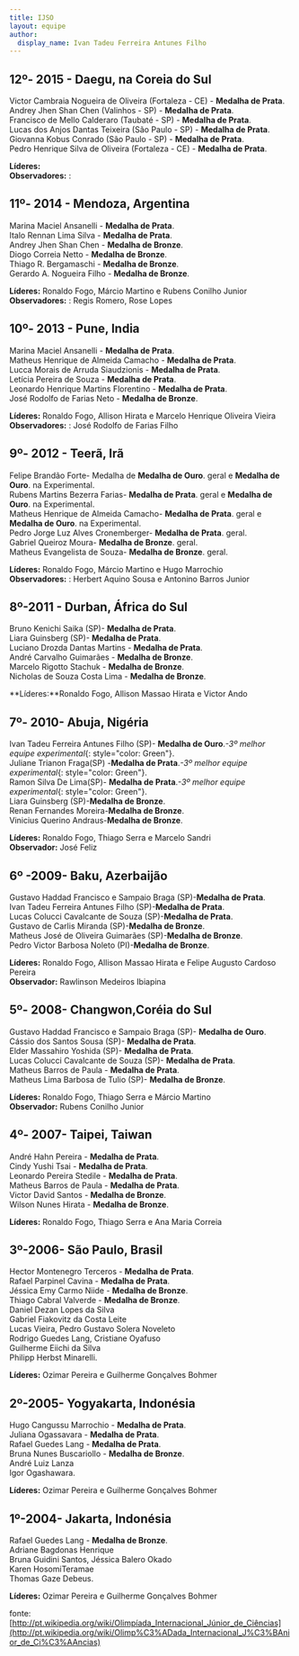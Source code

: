 ```yaml
---
title: IJSO
layout: equipe
author:
  display_name: Ivan Tadeu Ferreira Antunes Filho
---
```


12º- 2015 - Daegu, na Coreia do Sul  
----  
   
Victor Cambraia Nogueira de Oliveira (Fortaleza - CE) - **Medalha de Prata**.  
Andrey Jhen Shan Chen (Valinhos - SP) - **Medalha de Prata**.  
Francisco de Mello Calderaro (Taubaté - SP) - **Medalha de Prata**.  
Lucas dos Anjos Dantas Teixeira	(São Paulo - SP) - **Medalha de Prata**.  
Giovanna Kobus Conrado	(São Paulo - SP) - **Medalha de Prata**.  
Pedro Henrique Silva de Oliveira	(Fortaleza - CE) - **Medalha de Prata**.  
  
**Líderes:**   
**Observadores:** :   
  
 11º- 2014 - Mendoza, Argentina   
------  
Marina Maciel Ansanelli - **Medalha de Prata**.  
Italo Rennan Lima Silva - **Medalha de Prata**.  
Andrey Jhen Shan Chen - **Medalha de Bronze**.  
Diogo Correia Netto - **Medalha de Bronze**.  
Thiago R. Bergamaschi - **Medalha de Bronze**.  
Gerardo A. Nogueira Filho - **Medalha de Bronze**.  
  
**Líderes:** Ronaldo Fogo, Márcio Martino e Rubens Conilho Junior  
**Observadores:** : Regis Romero, Rose Lopes  
  
  
 10º- 2013 - Pune, India   
------  
Marina Maciel Ansanelli - **Medalha de Prata**.  
Matheus Henrique de Almeida Camacho - **Medalha de Prata**.  
Lucca Morais de Arruda Siaudzionis - **Medalha de Prata**.  
Letícia Pereira de Souza - **Medalha de Prata**.  
Leonardo Henrique Martins Florentino - **Medalha de Prata**.  
José Rodolfo de Farias Neto - **Medalha de Bronze**.  
  
  
**Líderes:** Ronaldo Fogo, Allison Hirata e Marcelo Henrique Oliveira Vieira  
**Observadores:** : José Rodolfo de Farias Filho  
  
  
 9º- 2012 - Teerã, Irã   
------------------  
Felipe Brandão Forte- Medalha de **Medalha de Ouro**. geral e  **Medalha de Ouro**. na Experimental.  
Rubens Martins Bezerra Farias- **Medalha de Prata**. geral e  **Medalha de Ouro**. na Experimental.  
Matheus Henrique de Almeida Camacho- **Medalha de Prata**. geral e  **Medalha de Ouro**. na Experimental.  
Pedro Jorge Luz Alves Cronemberger- **Medalha de Prata**. geral.  
Gabriel Queiroz Moura- **Medalha de Bronze**. geral.  
Matheus Evangelista de Souza- **Medalha de Bronze**. geral.  
  
**Líderes:** Ronaldo Fogo, Márcio Martino e Hugo Marrochio  
**Observadores:** : Herbert Aquino Sousa e Antonino Barros Junior  
  
 8º-2011 - Durban, &Aacute;frica do Sul   
------------------  
Bruno Kenichi Saika (SP)- **Medalha de Prata**.  
Liara Guinsberg (SP)- **Medalha de Prata**.  
Luciano Drozda Dantas Martins - **Medalha de Prata**.  
André Carvalho Guimarães - **Medalha de Bronze**.  
Marcelo Rigotto Stachuk - **Medalha de Bronze**.  
Nicholas de Souza Costa Lima - **Medalha de Bronze**.  
  
**Líderes:**Ronaldo Fogo, Allison Massao Hirata e Victor Ando  
  
 7º- 2010- Abuja, Nigéria   
------------  
Ivan Tadeu Ferreira Antunes Filho (SP)- **Medalha de Ouro**._-3º melhor equipe experimental_{: style="color: Green"}.  
Juliane Trianon Fraga(SP) -**Medalha de Prata**._-3º melhor equipe experimental_{: style="color: Green"}.  
Ramon Silva De Lima(SP)- **Medalha de Prata**._-3º melhor equipe experimental_{: style="color: Green"}.  
Liara Guinsberg (SP)-**Medalha de Bronze**.  
Renan Fernandes Moreira-**Medalha de Bronze**.  
Vinicius Querino Andraus-**Medalha de Bronze**.  
  
**Líderes:** Ronaldo Fogo, Thiago Serra e Marcelo Sandri  
**Observador:** José Feliz  
  
  
 6º -2009- Baku, Azerbaijão   
------------------  
Gustavo Haddad Francisco e Sampaio Braga (SP)-**Medalha de Prata**.  
Ivan Tadeu Ferreira Antunes Filho (SP)-**Medalha de Prata**.  
Lucas Colucci Cavalcante de Souza (SP)-**Medalha de Prata**.  
Gustavo de Carlis Miranda (SP)-**Medalha de Bronze**.  
Matheus José de Oliveira Guimarães (SP)-**Medalha de Bronze**.  
Pedro Victor Barbosa Noleto (PI)-**Medalha de Bronze**.  
  
**Líderes:** Ronaldo Fogo, Allison Massao Hirata e Felipe Augusto Cardoso Pereira  
**Observador:** Rawlinson Medeiros Ibiapina  
  
 5º- 2008- Changwon,Coréia do Sul   
------------------  
Gustavo Haddad Francisco e Sampaio Braga (SP)- **Medalha de Ouro**.  
Cássio dos Santos Sousa (SP)- **Medalha de Prata**.  
Elder Massahiro Yoshida (SP)- **Medalha de Prata**.  
Lucas Colucci Cavalcante de Souza (SP)- **Medalha de Prata**.  
Matheus Barros de Paula - **Medalha de Prata**.  
Matheus Lima Barbosa de Tulio (SP)- **Medalha de Bronze**.  
  
**Líderes:** Ronaldo Fogo, Thiago Serra e Márcio Martino  
**Observador:** Rubens Conilho Junior  
  
  
 4º- 2007- Taipei, Taiwan   
------------------  
André Hahn Pereira - **Medalha de Prata**.  
Cindy Yushi Tsai - **Medalha de Prata**.  
Leonardo Pereira Stedile - **Medalha de Prata**.  
Matheus Barros de Paula - **Medalha de Prata**.  
Victor David Santos - **Medalha de Bronze**.  
Wilson Nunes Hirata - **Medalha de Bronze**.  
  
**Líderes:** Ronaldo Fogo, Thiago Serra e Ana Maria Correia  
  
 3º-2006- São Paulo, Brasil   
------------------------  
Hector Montenegro Terceros - **Medalha de Prata**.  
Rafael Parpinel Cavina - **Medalha de Prata**.  
Jéssica Emy Carmo Niide - **Medalha de Bronze**.  
Thiago Cabral Valverde - **Medalha de Bronze**.  
Daniel Dezan Lopes da Silva  
Gabriel Fiakovitz da Costa Leite  
Lucas Vieira, Pedro Gustavo Solera Noveleto  
Rodrigo Guedes Lang, Cristiane Oyafuso  
Guilherme Eiichi da Silva  
Philipp Herbst Minarelli.  
  
**Líderes:** Ozimar Pereira e Guilherme Gonçalves Bohmer  
    
    
 2º-2005- Yogyakarta, Indonésia   
------------------  
  
Hugo Cangussu Marrochio - **Medalha de Prata**.  
Juliana Ogassavara - **Medalha de Prata**.  
Rafael Guedes Lang - **Medalha de Prata**.  
Bruna Nunes Buscariollo - **Medalha de Bronze**.  
André Luiz Lanza  
Igor Ogashawara.  
  
**Líderes:** Ozimar Pereira e Guilherme Gonçalves Bohmer  
  
  
 1º-2004- Jakarta, Indonésia   
------------------  
Rafael Guedes Lang - **Medalha de Bronze**.  
Adriane Bagdonas Henrique  
Bruna Guidini Santos, Jéssica Balero Okado  
Karen HosomiTeramae  
Thomas Gaze Debeus.  
  
**Líderes:** Ozimar Pereira e Guilherme Gonçalves Bohmer  
  
fonte: [http://pt.wikipedia.org/wiki/Olimpíada_Internacional_Júnior_de_Ciências](http://pt.wikipedia.org/wiki/Olimp%C3%ADada_Internacional_J%C3%BAnior_de_Ci%C3%AAncias)
